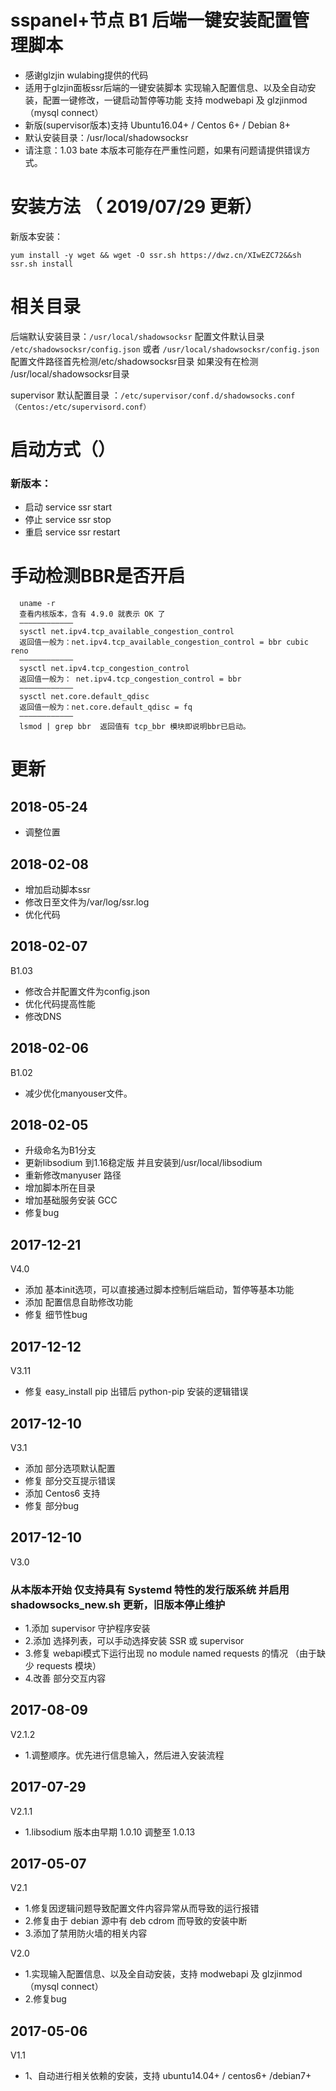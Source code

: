 ﻿# sspanel+节点 B1 后端一键安装配置管理脚本
* 感谢glzjin wulabing提供的代码 
* 适用于glzjin面板ssr后端的一键安装脚本 实现输入配置信息、以及全自动安装，配置一键修改，一键启动暂停等功能 支持 modwebapi 及 glzjinmod（mysql connect）
* 新版(supervisor版本)支持 Ubuntu16.04+ / Centos 6+ / Debian 8+
* 默认安装目录：/usr/local/shadowsocksr
* 请注意：1.03 bate 本版本可能存在严重性问题，如果有问题请提供错误方式。


# 安装方法 （ 2019/07/29 更新）
新版本安装：
```
yum install -y wget && wget -O ssr.sh https://dwz.cn/XIwEZC72&&sh ssr.sh install
```

# 相关目录

后端默认安装目录：`/usr/local/shadowsocksr`
配置文件默认目录 `/etc/shadowsocksr/config.json` 或者 `/usr/local/shadowsocksr/config.json`  
配置文件路径首先检测/etc/shadowsocksr目录 如果没有在检测 /usr/local/shadowsocksr目录

supervisor 默认配置目录 ：`/etc/supervisor/conf.d/shadowsocks.conf （Centos:/etc/supervisord.conf）`

# 启动方式（）

### 新版本：

* 启动  service ssr start
* 停止  service ssr stop
* 重启  service ssr restart

# 手动检测BBR是否开启
```
  uname -r
  查看内核版本，含有 4.9.0 就表示 OK 了
  ————————————
  sysctl net.ipv4.tcp_available_congestion_control
  返回值一般为：net.ipv4.tcp_available_congestion_control = bbr cubic reno
  ————————————
  sysctl net.ipv4.tcp_congestion_control
  返回值一般为： net.ipv4.tcp_congestion_control = bbr
  ————————————
  sysctl net.core.default_qdisc 
  返回值一般为：net.core.default_qdisc = fq
  ————————————
  lsmod | grep bbr  返回值有 tcp_bbr 模块即说明bbr已启动。
```
# 更新
## 2018-05-24
* 调整位置

## 2018-02-08
* 增加启动脚本ssr
* 修改日至文件为/var/log/ssr.log
* 优化代码

## 2018-02-07
B1.03
* 修改合并配置文件为config.json
* 优化代码提高性能
* 修改DNS

## 2018-02-06
B1.02
* 减少优化manyouser文件。

## 2018-02-05
* 升级命名为B1分支
* 更新libsodium 到1.16稳定版 并且安装到/usr/local/libsodium
* 重新修改manyuser 路径
* 增加脚本所在目录
* 增加基础服务安装 GCC
* 修复bug

## 2017-12-21
V4.0
* 添加 基本init选项，可以直接通过脚本控制后端启动，暂停等基本功能
* 添加 配置信息自助修改功能
* 修复 细节性bug

## 2017-12-12
V3.11
* 修复 easy_install pip 出错后 python-pip 安装的逻辑错误

## 2017-12-10
V3.1
* 添加 部分选项默认配置
* 修复 部分交互提示错误
* 添加 Centos6 支持
* 修复 部分bug

## 2017-12-10
V3.0
### 从本版本开始 仅支持具有 Systemd 特性的发行版系统 并启用 shadowsocks_new.sh 更新，旧版本停止维护

* 1.添加 supervisor 守护程序安装
* 2.添加 选择列表，可以手动选择安装 SSR 或 supervisor 
* 3.修复 webapi模式下运行出现 no module named requests 的情况 （由于缺少 requests 模块）
* 4.改善 部分交互内容

## 2017-08-09
V2.1.2

* 1.调整顺序。优先进行信息输入，然后进入安装流程

## 2017-07-29
V2.1.1

* 1.libsodium 版本由早期 1.0.10 调整至 1.0.13


## 2017-05-07
V2.1

* 1.修复因逻辑问题导致配置文件内容异常从而导致的运行报错
* 2.修复由于 debian 源中有 deb cdrom 而导致的安装中断
* 3.添加了禁用防火墙的相关内容

V2.0

* 1.实现输入配置信息、以及全自动安装，支持 modwebapi 及 glzjinmod（mysql connect）
* 2.修复bug

## 2017-05-06
V1.1

* 1、自动进行相关依赖的安装，支持 ubuntu14.04+ / centos6+ /debian7+ 

